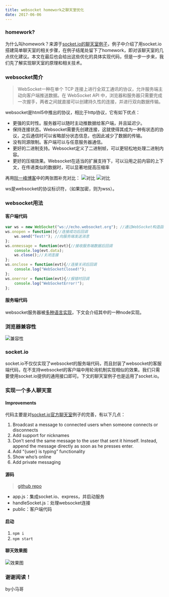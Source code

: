 ```yaml
---
title: websocket homework之聊天室优化
date: 2017-06-06
---
```


### homework?
为什么叫homework？来源于[socket.io的聊天室例子](https://socket.io/get-started/chat/)，例子中介绍了用socket.io搭建简单聊天室的相关步骤，在例子结尾处留下了homework，即对该聊天室的几点优化建议。本文在最后也会给出这些优化的具体实现代码，但是一步一步来，我们先了解实现聊天室的原理和相关技术。

<!-- more -->

### websocket简介
> WebSocket一种在单个 TCP 连接上进行全双工通讯的协议，允许服务端主动向客户端推送数据。在 WebSocket API 中，浏览器和服务器只需要完成一次握手，两者之间就直接可以创建持久性的连接，并进行双向数据传输。

websocket是html5中推出的协议，相比于http协议，它有如下优点：
- 更强的实时性。服务器可以随时主动推数据给客户端，并且延迟少。
- 保持连接状态。Websocket需要先创建连接，这就使得其成为一种有状态的协议，之后通信时可以省略部分状态信息，也因此减少了数据的传输。
- 没有同源限制。客户端可以与任意服务器通信。
- 更好的二进制支持。Websocket定义了二进制帧，可以更轻松地处理二进制内容。
- 更好的压缩效果。Websocket在适当的扩展支持下，可以沿用之前内容的上下文，在传递类似的数据时，可以显著地提高压缩率

再用[阮一峰博客](http://www.ruanyifeng.com/blog/2017/05/websocket.html)中的两张图补充对比：
![对比](http://www.ruanyifeng.com/blogimg/asset/2017/bg2017051502.png)
![对比](http://www.ruanyifeng.com/blogimg/asset/2017/bg2017051503.jpg)

ws是websocket的协议标识符，（如果加密，则为wss）。

### websocket用法
#### 客户端代码
``` javascript
var ws = new WebSocket("ws://echo.websocket.org"); //通过WebSocket构造函数打开连接
ws.onopen = function(){//连接成功后回调
    ws.send("Test!"); //向服务端发送消息
}; 
ws.onmessage = function(evt){//接收服务端数据后回调
    console.log(evt.data);
    ws.close();//关闭连接
}; 
ws.onclose = function(evt){//连接关闭后回调
    console.log("WebSocketClosed!");
}; 
ws.onerror = function(evt){//报错时回调
    console.log("WebSocketError!");
};
```

#### 服务端代码
websocket服务器被[多种语言实现](https://en.wikipedia.org/wiki/Comparison_of_WebSocket_implementations)，下文会介绍其中的一种node实现。

### 浏览器兼容性
![兼容性](https://haitao.nos.netease.com/0740dfb0-e891-4600-bdf3-a1c2737b157e.png)

### socket.io
socket.io不仅仅实现了websocket的服务端代码，而且封装了websocket的客服端代码，在不支持websocket的客户端中用轮询机制实现相似的效果。我们只需要使用socket.io提供的通用接口即可。下文的聊天室例子也是运用了socket.io。

### 实现一个多人聊天室

#### Improvements
代码主要是对[socket.io官方聊天室](https://socket.io/get-started/chat/)例子的完善，有以下几点：

1. Broadcast a message to connected users when someone connects or disconnects
1. Add support for nicknames
1. Don’t send the same message to the user that sent it himself. Instead, append the message directly as soon as he presses enter.
1. Add “{user} is typing” functionality
1. Show who’s online
1. Add private messaging

#### 源码
> [github repo](https://github.com/Martin0417/websocket-chatroom)

- app.js：集成socket.io、express，并启动服务
- handleSocket.js：处理websocket连接
- public：客户端代码

#### 启动
1. `npm i`
2. `npm start`

#### 聊天效果图
![效果图](https://haitao.nos.netease.com/d268fa64-51c1-4514-a9a9-81f824d7fc41.png)


### 谢谢阅读！
by小马哥
